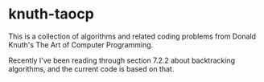 # knuth-taocp

This is a collection of algorithms and related coding problems from Donald
Knuth's The Art of Computer Programming.

Recently I've been reading through section 7.2.2 about backtracking algorithms,
and the current code is based on that.
